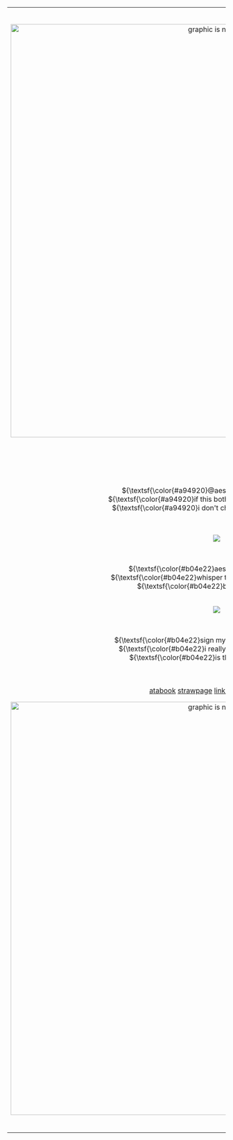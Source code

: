 <!--



    ⢼⠀⠀⢀⣦⠀⠀⠀
⠀⠀⠲⣿⡴⣶⢬⣷⡄⠀⠀
⢀⣄⣀⣰⣿⣽⣿⣴⣶⣶⠀
⣸⣿⣿⣿⣿⣿⣿⣿⣿⣿⣧    medkit
⠙⠻⢿⣿⣿⣿⣿⣿⣿⣿⡟       from phighting
⠀⠀⣾⣿⣿⣿⣿⣿⡷⣿⣿
⠀⠀⣿⣿⣿⣿⣿⣿⡗⣿⣿
⠀⠸⠿⣿⡿⠙⠿⠿⠃⠉⠉





 </!-->
<table border="0">
     <tr>
       <td>
         <br>

<div align="center">
   
 <img src="https://github.com/user-attachments/assets/2cc9bb9d-c9cd-46f1-868c-48bb4c7edfe7" width="950" height="auto" title="graphic is not mine!"></a>

  
<img src="https://github.com/user-attachments/assets/2c4d868c-8599-44f7-ae60-d144bdd3cca9" align="right" width="55%" alt="hey guys" title="i drew this ! >_<"></a>


  <br>  <br>  <br>  <br>

 <p align="center">     
 ${\textsf{\color{#a94920}@aesvic's alt, i spam follow !}}$ <br>
   ${\textsf{\color{#a94920}if this bothers you, feel free to block .}}$ <br>
   ${\textsf{\color{#a94920}i don't check profiles, don't dt me .}}$ <br></p>
 <br>


  <p align="center"><img src="https://komarev.com/ghpvc/?username=aesvic&color=b04e22&plastic&label=⠀EUPHORIA+;⠀"></img></p>
 <br> 

           
<p align="center">
   ${\textsf{\color{#b04e22}aesop or exor ✦ he / any}}$<br>
    ${\textsf{\color{#b04e22}whisper to int ✦ c+h in a dnt world .}}$ <br>
         ${\textsf{\color{#b04e22}best viewed on pc !}}$ <br>

 <br>

<p align="center"> 
  <p align="center"><img src="https://komarev.com/ghpvc/?username=predisasters&color=b04e22&plastic&label=⠀DISEASE+;⠀"></img></p>
 <br>
 
<p align="center">
   ${\textsf{\color{#b04e22}sign my ata ✦ feel free to interact}}$<br>
    ${\textsf{\color{#b04e22}i really like subkit , sorry guys !}}$ <br>
    ${\textsf{\color{#b04e22}is that limbus company .}}$ <br>
 <br><br>


<a href="https://medkit.atabook.org"> atabook</a> <a href="https://aesvic.straw.page">strawpage</a> <a href="https://rentry.co/victor-grantz">link directory</a> <a href="https://guns.lol/exorspace">guns.lol</a>

 <img src="https://github.com/user-attachments/assets/6c0aef84-4cec-494e-8735-60d75c1f0c72" width="950" height="auto" title="graphic is not mine!" ></a>


</h5>

 <br>
    </td>
  </tr>
</table>
